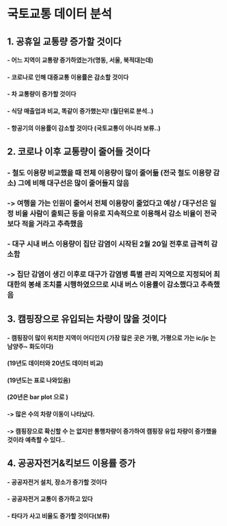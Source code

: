 # 국토교통 데이터 분석


## 1. 공휴일 교통량 증가할 것이다
#### - 어느 지역이 교통량 증가하였는가(명동, 서울, 북적대는데)
#### - 코로나로 인해 대중교통 이용률은 감소할 것이다
#### - 차 교통량이 증가할 것이다
#### - 식당 매출업과 비교, 똑같이 증가했는지! (월단위로 분석..)
#### - 항공기의 이용률이 감소할 것이다 (국토교통이 아니라 보류..)


## 2. 코로나 이후 교통량이 줄어들 것이다
### - 철도 이용량 비교했을 때 전체 이용량이 많이 줄어듦 (전국 철도 이용량 감소) 그에 비해 대구선은 많이 줄어들지 않음
### -> 여행을 가는 인원이 줄어서 전체 이용량이 줄었다고 예상 / 대구선은 일정 비율 사람이 출퇴근 등을 이유로 지속적으로 이용해서 감소 비율이 전국보다 적을 거라고 추측했음
### - 대구 시내 버스 이용량이 집단 감염이 시작된 2월 20일 전후로 급격히 감소함  
### -> 집단 감염이 생긴 이후로 대구가 감염병 특별 관리 지역으로 지정되어 최대한의 봉쇄 조치를 시행하였으므로 시내 버스 이용률이 감소했다고 추측했음

## 3. 캠핑장으로 유입되는 차량이 많을 것이다
#### - 캠핑장이 많이 위치한 지역이 어디인지 (가장 많은 곳은 가평, 가평으로 가는 ic/jc 는 남양주~ 화도이다)
#### (19년도 데이터와 20년도 데이터 비교)
#### (19년도는 표로 나와있음)
#### (20년은 bar plot 으로 )
#### -> 많은 수의 차량 이동이 나타났다.
#### -> 캠핑장으로 확신할 수 는 없지만 통행차량이 증가하여 캠핑장 유입 차량이 증가했을 것이라 예측할 수 있다..


## 4. 공공자전거&킥보드 이용률 증가
#### - 공공자전거 설치, 장소가 증가할 것이다
#### - 공공자전거 교통이 증가하고 있다
#### - 타다가 사고 비율도 증가할 것이다(보류)

